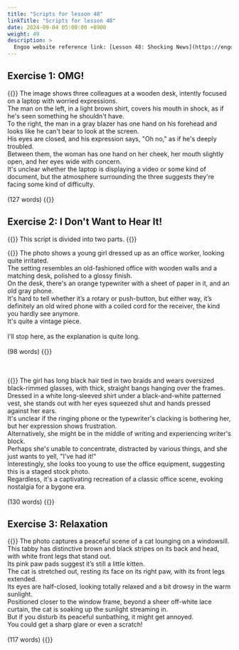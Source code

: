 ```yaml
---
title: "Scripts for lesson 48"
linkTitle: "Scripts for lesson 48"
date: 2024-09-04 05:00:00 +0900
weight: 49
description: >
  Engoo website reference link: [Lesson 48: Shocking News](https://engoo.com/app/lessons/describing-pictures-intermediate-describing-pictures-shocking-news/7yvHokz-EeeD5LNRhudU3Q?category_id=P_HriMOnEeifo0O-yMP42w&course_id=ZZasjsOnEeiHZVOMC0VfdA)
---
```


## Exercise 1: OMG!

{{<card header="**Script**">}}
The image shows three colleagues at a wooden desk, intently focused on a laptop with worried expressions. <br/>
The man on the left, in a light brown shirt, covers his mouth in shock, as if he's seen something he shouldn't have. <br/>
To the right, the man in a gray blazer has one hand on his forehead and looks like he can't bear to look at the screen. <br/>
His eyes are closed, and his expression says, "Oh no," as if he's deeply troubled.<br/>
Between them, the woman has one hand on her cheek, her mouth slightly open, and her eyes wide with concern.<br/>
It's unclear whether the laptop is displaying a video or some kind of document, but the atmosphere surrounding the three suggests they're facing some kind of difficulty. <br/>
<br/>
(127 words)
{{</card>}}


## Exercise 2: I Don't Want to Hear It! 

{{<alert>}}
This script is divided into two parts.
{{</alert>}}

{{<card header="**1st script**">}}
The photo shows a young girl dressed up as an office worker, looking quite irritated. <br/>
The setting resembles an old-fashioned office with wooden walls and a matching desk, polished to a glossy finish.<br/>
On the desk, there's an orange typewriter with a sheet of paper in it, and an old gray phone. <br/>
It's hard to tell whether it’s a rotary or push-button, but either way, it’s definitely an old wired phone with a coiled cord for the receiver, the kind you hardly see anymore. <br/>
It's quite a vintage piece.<br/>
<br/>
I'll stop here, as the explanation is quite long.<br/>
<br/>
(98 words)
{{</card>}}

　

{{<card header="**2nd script**">}}
The girl has long black hair tied in two braids and wears oversized black-rimmed glasses, with thick, straight bangs hanging over the frames. <br/>
Dressed in a white long-sleeved shirt under a black-and-white patterned vest, she stands out with her eyes squeezed shut and hands pressed against her ears. <br/>
It's unclear if the ringing phone or the typewriter's clacking is bothering her, but her expression shows frustration. <br/>
Alternatively, she might be in the middle of writing and experiencing writer's block.<br/>
Perhaps she's unable to concentrate, distracted by various things, and she just wants to yell, "I've had it!"<br/>
Interestingly, she looks too young to use the office equipment, suggesting this is a staged stock photo. <br/>
Regardless, it's a captivating recreation of a classic office scene, evoking nostalgia for a bygone era.<br/>
<br/>
(130 words)
{{</card>}}

## Exercise 3: Relaxation

{{<card header="**Script**">}}
The photo captures a peaceful scene of a cat lounging on a windowsill. <br/>
This tabby has distinctive brown and black stripes on its back and head, with white front legs that stand out.<br/>
Its pink paw pads suggest it’s still a little kitten. <br/>
The cat is stretched out, resting its face on its right paw, with its front legs extended. <br/>
Its eyes are half-closed, looking totally relaxed and a bit drowsy in the warm sunlight. <br/>
Positioned closer to the window frame, beyond a sheer off-white lace curtain, the cat is soaking up the sunlight streaming in. <br/>
But if you disturb its peaceful sunbathing, it might get annoyed.<br/>
You could get a sharp glare or even a scratch!<br/>
<br/>
(117 words)
{{</card>}}
